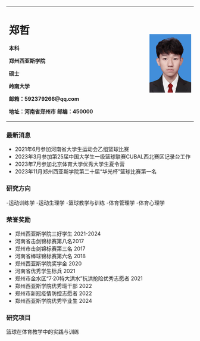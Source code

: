 
<table border="0">
  <tr>
    <td width="75%">
      <h1>郑哲</h1>
      <p><b>本科</b></p >
      <p><b>郑州西亚斯学院</b></p >
      <p><b>硕士</b></p >
      <p><b>岭南大学</b></p >
      <p><b>邮箱：592379266@qq.com</b></p >
      <p><b>地址：河南省郑州市
邮编：450000</b></p >
    </td>
    <td width="25%">
    <img src="/蓝底证件照.jpg" width="100%">
    </td>
  </tr>
</table>


### 最新消息

- 2021年6月参加河南省大学生运动会乙组篮球比赛
- 2023年3月参加第25届中国大学生一级篮球联赛CUBAL西北赛区记录台工作
- 2023年7月参加北京体育大学优秀大学生夏令营
- 2023年11月郑州西亚斯学院第二十届“华光杯”篮球比赛第一名



### 研究方向
-运动训练学
-运动生理学
-篮球教学与训练
-体育管理学
-体育心理学

### 荣誉奖励
- 郑州西亚斯学院三好学生  2021-2024
- 河南省击剑锦标赛第八名2017
- 郑州市击剑锦标赛第三名 2017
- 河南省棒球锦标赛第六名 2018
- 郑州西亚斯学院奖学金 2020
- 河南省优秀学生标兵 2021
- 郑州市金水区“7·20特大洪水”抗洪抢险优秀志愿者 2021
- 郑州西亚斯学院优秀班干部 2022
- 郑州市新冠疫情防控志愿者 2022
- 郑州西亚斯学院优秀毕业生 2024


### 研究项目
篮球在体育教学中的实践与训练
